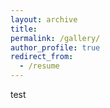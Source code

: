 ```yaml
---
layout: archive
title: 
permalink: /gallery/
author_profile: true
redirect_from:
  - /resume
---
```


test

